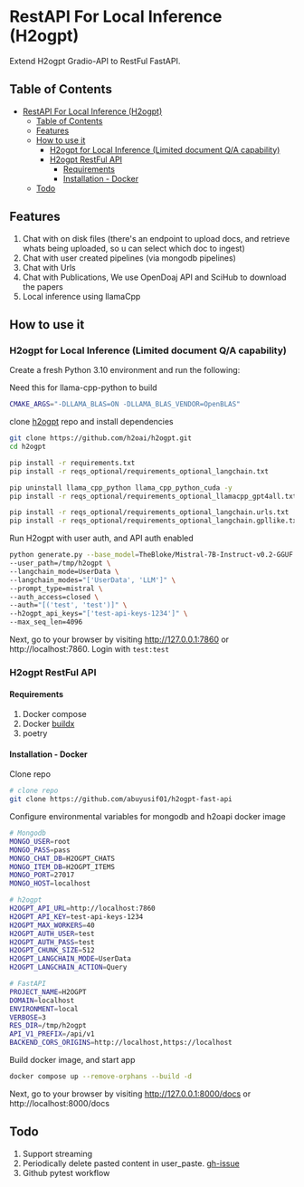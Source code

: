 # RestAPI For Local Inference (H2ogpt)

Extend H2ogpt Gradio-API to RestFul FastAPI.

## Table of Contents

- [RestAPI For Local Inference (H2ogpt)](#restapi-for-local-inference-h2ogpt)
  - [Table of Contents](#table-of-contents)
  - [Features](#features)
  - [How to use it](#how-to-use-it)
    - [H2ogpt for Local Inference (Limited document Q/A capability)](#h2ogpt-for-local-inference-limited-document-qa-capability)
    - [H2ogpt RestFul API](#h2ogpt-restful-api)
      - [Requirements](#requirements)
      - [Installation - Docker](#installation---docker)
  - [Todo](#todo)

## Features

1. Chat with on disk files (there's an endpoint to upload docs, and retrieve whats being uploaded, so u can select which doc to ingest)
2. Chat with user created pipelines (via mongodb pipelines)
3. Chat with Urls
4. Chat with Publications, We use OpenDoaj API and SciHub to download the papers
5. Local inference using llamaCpp

## How to use it

### H2ogpt for Local Inference (Limited document Q/A capability)

Create a fresh Python 3.10 environment and run the following:

Need this for llama-cpp-python to build

```bash
CMAKE_ARGS="-DLLAMA_BLAS=ON -DLLAMA_BLAS_VENDOR=OpenBLAS"
```

clone [h2ogpt](https://github.com/h2oai/h2ogpt.git) repo and install dependencies

```bash
git clone https://github.com/h2oai/h2ogpt.git
cd h2ogpt

pip install -r requirements.txt
pip install -r reqs_optional/requirements_optional_langchain.txt

pip uninstall llama_cpp_python llama_cpp_python_cuda -y
pip install -r reqs_optional/requirements_optional_llamacpp_gpt4all.txt --no-cache-dir

pip install -r reqs_optional/requirements_optional_langchain.urls.txt
pip install -r reqs_optional/requirements_optional_langchain.gpllike.txt
```

Run H2ogpt with user auth, and API auth enabled

```sh
python generate.py --base_model=TheBloke/Mistral-7B-Instruct-v0.2-GGUF \
--user_path=/tmp/h2ogpt \
--langchain_mode=UserData \
--langchain_modes="['UserData', 'LLM']" \
--prompt_type=mistral \
--auth_access=closed \
--auth="[('test', 'test')]" \
--h2ogpt_api_keys="['test-api-keys-1234']" \
--max_seq_len=4096
```

Next, go to your browser by visiting http://127.0.0.1:7860 or http://localhost:7860. Login with `test:test`

### H2ogpt RestFul API

#### Requirements

1. Docker compose
2. Docker [buildx](https://docs.docker.com/reference/cli/docker/buildx/)
3. poetry

#### Installation - Docker

Clone repo

```bash
# clone repo
git clone https://github.com/abuyusif01/h2ogpt-fast-api
```

Configure environmental variables for mongodb and h2oapi docker image

```sh
# Mongodb
MONGO_USER=root
MONGO_PASS=pass
MONGO_CHAT_DB=H2OGPT_CHATS
MONGO_ITEM_DB=H2OGPT_ITEMS
MONGO_PORT=27017
MONGO_HOST=localhost

# h2ogpt
H2OGPT_API_URL=http://localhost:7860
H2OGPT_API_KEY=test-api-keys-1234
H2OGPT_MAX_WORKERS=40
H2OGPT_AUTH_USER=test
H2OGPT_AUTH_PASS=test
H2OGPT_CHUNK_SIZE=512
H2OGPT_LANGCHAIN_MODE=UserData
H2OGPT_LANGCHAIN_ACTION=Query

# FastAPI
PROJECT_NAME=H2OGPT
DOMAIN=localhost
ENVIRONMENT=local
VERBOSE=3
RES_DIR=/tmp/h2ogpt
API_V1_PREFIX=/api/v1
BACKEND_CORS_ORIGINS=http://localhost,https://localhost
```

Build docker image, and start app

```sh
docker compose up --remove-orphans --build -d
```

Next, go to your browser by visiting http://127.0.0.1:8000/docs or http://localhost:8000/docs

## Todo

1. Support streaming
2. Periodically delete pasted content in user_paste. [gh-issue](https://github.com/h2oai/h2ogpt/issues/1565)
3. Github pytest workflow
